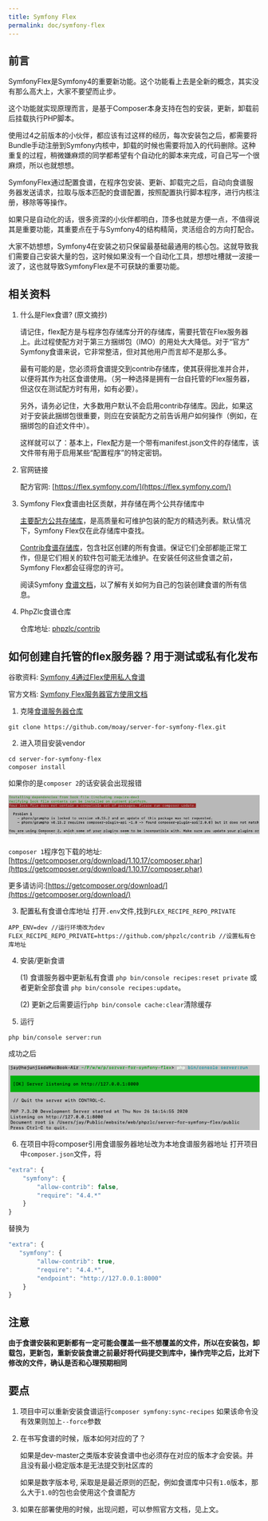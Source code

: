 ```yaml
---
title: Symfony Flex
permalink: doc/symfony-flex
---
```


## 前言

SymfonyFlex是Symfony4的重要新功能。这个功能看上去是全新的概念，其实没有那么高大上，大家不要望而止步。

这个功能就实现原理而言，是基于Composer本身支持在包的安装，更新，卸载前后挂载执行PHP脚本。

使用过4之前版本的小伙伴，都应该有过这样的经历，每次安装包之后，都需要将Bundle手动注册到Symfony内核中，卸载的时候也需要将加入的代码删除。这种重复的过程，稍微嫌麻烦的同学都希望有个自动化的脚本来完成，可自己写一个很麻烦，所以也就想想。

SymfonyFlex通过配置食谱，在程序包安装、更新、卸载完之后，自动向食谱服务器发送请求，拉取与版本匹配的食谱配置，按照配置执行脚本程序，进行内核注册，移除等等操作。

如果只是自动化的话，很多资深的小伙伴都明白，顶多也就是方便一点，不值得说其是重要功能，其重要点在于与Symfony4的结构精简，灵活组合的方向打配合。

大家不妨想想，Symfony4在安装之初只保留最基础最通用的核心包。这就导致我们需要自己安装大量的包，这时候如果没有一个自动化工具，想想吐槽就一波接一波了，这也就导致SymfonyFlex是不可获缺的重要功能。

## 相关资料

1. 什么是Flex食谱? (原文摘抄)
     
     请记住，flex配方是与程序包存储库分开的存储库，需要托管在Flex服务器上。此过程使配方对于第三方捆绑包（IMO）的用处大大降低。对于“官方” Symfony食谱来说，它非常整洁，但对其他用户而言却不是那么多。
     
     最有可能的是，您必须将食谱提交到contrib存储库，使其获得批准并合并，以便将其作为社区食谱使用。（另一种选择是拥有一台自托管的Flex服务器，但这仅在测试配方时有用，如有必要）。
     
     另外，请务必记住，大多数用户默认不会启用contrib存储库。因此，如果这对于安装此捆绑包很重要，则应在安装配方之前告诉用户如何操作（例如，在捆绑包的自述文件中）。
     
     这样就可以了：基本上，Flex配方是一个带有manifest.json文件的存储库，该文件带有用于启用某些“配置程序”的特定密钥。
     
2. 官网链接

     配方官网: [https://flex.symfony.com/](https://flex.symfony.com/)    
   
3. Symfony Flex食谱由社区贡献，并存储在两个公共存储库中
   
     [主要配方公共存储库](https://github.com/symfony/recipes)，是高质量和可维护包装的配方的精选列表。默认情况下，Symfony Flex仅在此存储库中查找。
 
     [Contrib食谱存储库](https://github.com/symfony/recipes-contrib)，包含社区创建的所有食谱。保证它们全部都能正常工作，但是它们相关的软件包可能无法维护。在安装任何这些食谱之前，Symfony Flex都会征得您的许可。
      
     阅读Symfony [食谱文档](https://github.com/symfony/recipes/blob/master/README.rst)，以了解有关如何为自己的包装创建食谱的所有信息。

4. PhpZlc食谱仓库
   
   仓库地址: [phpzlc/contrib](https://github.com/phpzlc/contrib)

## 如何创建自托管的flex服务器？用于测试或私有化发布 
   
谷歌资料: [Symfony 4通过Flex使用私人食谱](https://blog.mayflower.de/6851-symfony-4-flex-private-recipes.html)

官方文档: [Symfony Flex服务器官方使用文档](https://server-for-symfony-flex.readthedocs.io/en/latest/)
   
1. 克隆[食谱服务器仓库](https://github.com/moay/server-for-symfony-flex)
```shell
git clone https://github.com/moay/server-for-symfony-flex.git
```

2. 进入项目安装vendor
```shell
cd server-for-symfony-flex
composer install
```
   如果你的是`composer 2`的话安装会出现报错
   
   ![compsoer2-error.png](/assets/posts/composer2-error.png)
  
   `composer 1`程序包下载的地址:[https://getcomposer.org/download/1.10.17/composer.phar](https://getcomposer.org/download/1.10.17/composer.phar)
    
   更多请访问:[https://getcomposer.org/download/](https://getcomposer.org/download/)

3. 配置私有食谱仓库地址
   打开`.env`文件,找到`FLEX_RECIPE_REPO_PRIVATE`
```text
APP_ENV=dev //运行环境改为dev
FLEX_RECIPE_REPO_PRIVATE=https://github.com/phpzlc/contrib //设置私有仓库地址
```

4. 安装/更新食谱
    
   (1) 食谱服务器中更新私有食谱 `php bin/console recipes:reset private` 或者更新全部食谱 `php bin/console recipes:update`。
    
   (2) 更新之后需要运行`php bin/console cache:clear`清除缓存
   
5. 运行
```shell
php bin/console server:run
```
   成功之后
   
   ![server_run.png](/assets/posts/server_run.png)
  
6. 在项目中将composer引用食谱服务器地址改为本地食谱服务器地址
   打开项目中`composer.json`文件，将
```js
"extra": {
    "symfony": {
        "allow-contrib": false,
        "require": "4.4.*"
    }
}
```
   替换为
```js
"extra": {
   "symfony": {
        "allow-contrib": true,
        "require": "4.4.*",
        "endpoint": "http://127.0.0.1:8000"
    }
}
```

## 注意

   **由于食谱安装和更新都有一定可能会覆盖一些不想覆盖的文件，所以在安装包，卸载包，更新包，重新安装食谱之前最好将代码提交到库中，操作完毕之后，比对下修改的文件，确认是否和心理预期相同**

## 要点

1. 项目中可以重新安装食谱运行`composer symfony:sync-recipes` 如果该命令没有效果则加上`--force`参数

2. 在书写食谱的时候，版本如何对应的了？

    如果是dev-master之类版本安装食谱中也必须存在对应的版本才会安装。并且没有最小稳定版本是无法提交到社区库的
    
    如果是数字版本号, 采取是是最近原则的匹配，例如食谱库中只有`1.0`版本，那么大于`1.0`的包也会使用这个食谱配方

3. 如果在部署使用的时候，出现问题，可以参照官方文档，见上文。